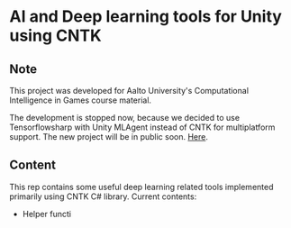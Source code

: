 
# AI and Deep learning tools for Unity using CNTK

## Note
This project was developed for Aalto University's Computational Intelligence in Games course material. 

The development is stopped now, because we decided to use Tensorflowsharp with Unity MLAgent instead of CNTK for multiplatform support. The new project will be in public soon. [Here](https://github.com/tcmxx/UnityTensorflowKeras).

## Content 
This rep contains some useful deep learning related tools implemented primarily using CNTK C# library.
Current contents:
- Helper functi